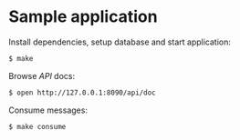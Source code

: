 # Sample application

Install dependencies, setup database and start application:

```bash
$ make
```

Browse _API_ docs:

```bash
$ open http://127.0.0.1:8090/api/doc
```

Consume messages:

```bash
$ make consume
```
